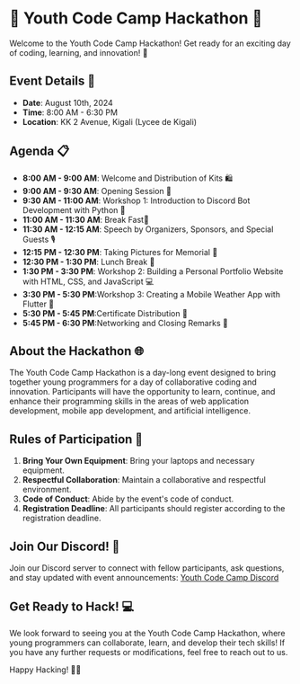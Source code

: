 # 🚀 Youth Code Camp Hackathon 🎉


Welcome to the Youth Code Camp Hackathon! Get ready for an exciting day of coding, learning, and innovation! 🌟

## Event Details 📅

- **Date**: August 10th, 2024
- **Time**: 8:00 AM - 6:30 PM
- **Location**: KK 2 Avenue, Kigali (Lycee de Kigali)

## Agenda 📋

- **8:00 AM - 9:00 AM**: Welcome and Distribution of Kits 🛍️
- **9:00 AM - 9:30 AM**: Opening Session 🎤
- **9:30 AM - 11:00 AM**: Workshop 1: Introduction to Discord Bot Development with Python 🐍
- **11:00 AM - 11:30 AM**: Break Fast🍕
- **11:30 AM - 12:15 AM**: Speech by Organizers, Sponsors, and Special Guests 🎙️
- **12:15 PM - 12:30 PM**: Taking Pictures for Memorial 📸
- **12:30 PM - 1:30 PM**: Lunch Break 🍔
- **1:30 PM - 3:30 PM**: Workshop 2: Building a Personal Portfolio Website with HTML, CSS, and JavaScript 💻
- **3:30 PM - 5:30 PM**:Workshop 3: Creating a Mobile Weather App with Flutter 📱
- **5:30 PM - 5:45 PM**:Certificate Distribution 📜
- **5:45 PM - 6:30 PM**:Networking and Closing Remarks 🤝

## About the Hackathon 🌐

The Youth Code Camp Hackathon is a day-long event designed to bring together young programmers for a day of collaborative coding and innovation. Participants will have the opportunity to learn, continue, and enhance their programming skills in the areas of web application development, mobile app development, and artificial intelligence.

## Rules of Participation 📝

1. **Bring Your Own Equipment**: Bring your laptops and necessary equipment.
2. **Respectful Collaboration**: Maintain a collaborative and respectful environment.
3. **Code of Conduct**: Abide by the event's code of conduct.
4. **Registration Deadline**: All participants should register according to the registration deadline.

## Join Our Discord! 💬

Join our Discord server to connect with fellow participants, ask questions, and stay updated with event announcements: [Youth Code Camp Discord](https://discord.com/invite/h5dfqzGZ22)


## Get Ready to Hack! 💻

We look forward to seeing you at the Youth Code Camp Hackathon, where young programmers can collaborate, learn, and develop their tech skills! If you have any further requests or modifications, feel free to reach out to us.

Happy Hacking! 🚀✨
